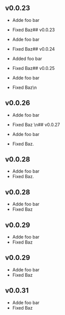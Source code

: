 
## v0.0.23


- Adde foo bar
- Fixed Baz## v0.0.23


- Adde foo bar
- Fixed Baz## v0.0.24


- Added foo bar
- Fixed Baz## v0.0.25


- Adde foo bar
- Fixed Baz\n          
## v0.0.26


- Adde foo bar
- Fixed Baz
\n## v0.0.27


- Adde foo bar
- Fixed Baz.          
## v0.0.28


- Adde foo bar
- Fixed Baz.          
## v0.0.28


- Adde foo bar
- Fixed Baz<br />          
## v0.0.29


- Adde foo bar
- Fixed Baz<br />          
## v0.0.29


- Adde foo bar
- Fixed Baz<br />          
## v0.0.31


- Adde foo bar
- Fixed Baz